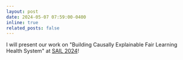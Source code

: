 ```yaml
---
layout: post
date: 2024-05-07 07:59:00-0400
inline: true
related_posts: false
---
```


I will present our work on "Building Causally Explainable Fair Learning Health System" at [SAIL 2024](https://sail.health/)!

